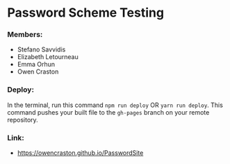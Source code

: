 # Password Scheme Testing

### Members:
- Stefano Savvidis
- Elizabeth Letourneau
- Emma Orhun
- Owen Craston


### Deploy:
In the terminal, run this command `npm run deploy` OR `yarn run deploy`. This command pushes your built file to the `gh-pages` branch on your remote repository.


### Link:
- https://owencraston.github.io/PasswordSite
